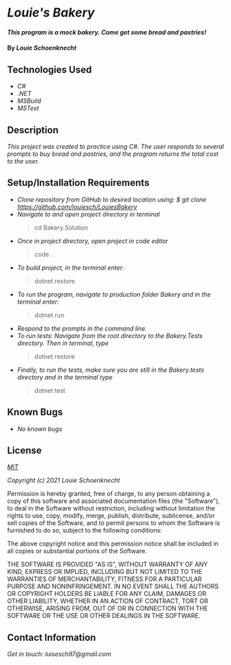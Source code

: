 # _Louie's Bakery_

#### _This program is a mock bakery. Come get some bread and pastries!_

#### By _**Louie Schoenknecht**_

## Technologies Used

* _C#_
* _.NET_
* _MSBuild_
* _MSTest_

## Description

_This project was created to practice using C#. The user responds to several prompts to buy bread and pastries, and the program returns the total cost to the user._

## Setup/Installation Requirements

* _Clone repository from GitHub to desired location using: $ git clone https://github.com/louiesch/LouiesBakery_
* _Navigate to and open project directory in terminal_
  > cd Bakery.Solution
* _Once in project directory, open project in code editor_
  >code .
* _To build project, in the terminal enter:_
  >dotnet restore
* _To run the program, navigate to production folder Bakery and in the terminal enter:_
  >dotnet run
* _Respond to the prompts in the command line._
* _To run tests: Navigate from the root directory to the Bakery.Tests directory. Then in terminal, type_
  >dotnet restore
* _Finally, to run the tests, make sure you are still in the Bakery.tests directory and in the terminal type_
  >dotnet test

## Known Bugs

* _No known bugs_

## License

_[MIT](https://choosealicense.com/licenses/mit/)_

_Copyright (c) 2021 Louie Schoenknecht_

Permission is hereby granted, free of charge, to any person obtaining a copy of this software and associated documentation files (the "Software"), to deal in the Software without restriction, including without limitation the rights to use, copy, modify, merge, publish, distribute, sublicense, and/or sell copies of the Software, and to permit persons to whom the Software is furnished to do so, subject to the following conditions:

The above copyright notice and this permission notice shall be included in all copies or substantial portions of the Software.

THE SOFTWARE IS PROVIDED "AS IS", WITHOUT WARRANTY OF ANY KIND, EXPRESS OR IMPLIED, INCLUDING BUT NOT LIMITED TO THE WARRANTIES OF MERCHANTABILITY, FITNESS FOR A PARTICULAR PURPOSE AND NONINFRINGEMENT. IN NO EVENT SHALL THE AUTHORS OR COPYRIGHT HOLDERS BE LIABLE FOR ANY CLAIM, DAMAGES OR OTHER LIABILITY, WHETHER IN AN ACTION OF CONTRACT, TORT OR OTHERWISE, ARISING FROM, OUT OF OR IN CONNECTION WITH THE SOFTWARE OR THE USE OR OTHER DEALINGS IN THE
SOFTWARE.

## Contact Information

_Get in touch: luisesch97@gmail.com_